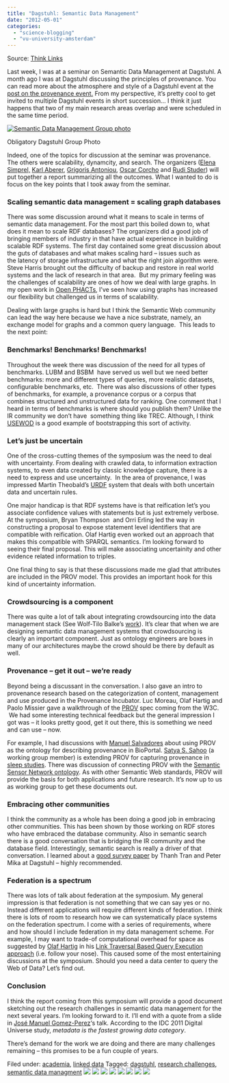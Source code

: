```yaml
---
title: "Dagstuhl: Semantic Data Management"
date: "2012-05-01"
categories: 
  - "science-blogging"
  - "vu-university-amsterdam"
---
```


Source: [Think Links](http://thinklinks.wordpress.com/feed/)

Last week, I was at a seminar on Semantic Data Management at Dagstuhl. A month ago I was at Dagstuhl discussing the principles of provenance. You can read more about the atmosphere and style of a Dagstuhl event at the [post on the provenance event.](http://thinklinks.wordpress.com/2012/03/07/thoughts-from-the-dagstuhl-principles-of-provenance-workshop/) From my perspective, it’s pretty cool to get invited to multiple Dagstuhl events in short succession… I think it just happens that two of my main research areas overlap and were scheduled in the same time period.

[![Semantic Data Management Group photo](images/12171.1.B.JPG)](http://www.dagstuhl.de/Gruppenbilder/12171.1.B.JPG)

Obligatory Dagstuhl Group Photo

Indeed, one of the topics for discussion at the seminar was provenance. The others were scalability, dynamcity, and search. The organizers ([Elena Simprel,](http://www.aifb.kit.edu/web/Elena_Simperl/en) [Karl Aberer](http://lsirpeople.epfl.ch/aberer/), [Grigoris Antoniou](http://www.ics.forth.gr/~antoniou), [Oscar Corcho](http://www.dia.fi.upm.es/index.php?page=oscar-corcho&hl=en_US) and [Rudi Studer](http://www.aifb.kit.edu/web/Rudi_Studer)) will put together a report summarizing all the outcomes. What I wanted to do is focus on the key points that I took away from the seminar.

### Scaling semantic data management = scaling graph databases

There was some discussion around what it means to scale in terms of semantic data management. For the most part this boiled down to, what does it mean to scale RDF databases? The organizers did a good job of bringing members of industry in that have actual experience in building scalable RDF systems. The first day contained some great discussion about the guts of databases and what makes scaling hard – issues such as the latency of storage infrastructure and what the right join algorithm were. Steve Harris brought out the difficulty of backup and restore in real world systems and the lack of research in that area.  But my primary feeling was the challenges of scalability are ones of how we deal with large graphs. In my open work in [Open PHACTs](http://www.openphacts.org/), I’ve seen how using graphs has increased our flexibility but challenged us in terms of scalability.

Dealing with large graphs is hard but I think the Semantic Web community can lead the way here because we have a nice substrate, namely, an exchange model for graphs and a common query language.  This leads to the next point:

### Benchmarks! Benchmarks! Benchmarks!

Throughout the week there was discussion of the need for all types of benchmarks. LUBM and BSBM  have served us well but we need better benchmarks: more and different types of queries, more realistic datasets, configurable benchmarks, etc.  There was also discussions of other types of benchmarks, for example, a provenance corpus or a corpus that combines structured and unstructured data for ranking. One comment that I heard in terms of benchmarks is where should you publish them? Unlike the IR community we don’t have  something thing like TREC. Although, I think [USEWOD](http://data.semanticweb.org/usewod/) is a good example of bootstrapping this sort of activity.

### Let’s just be uncertain

One of the cross-cutting themes of the symposium was the need to deal with uncertainty. From dealing with crawled data, to information extraction systems, to even data created by classic knowledge capture, there is a need to express and use uncertainty.  In the area of provenance, I was impressed Martin Theobald’s [URDF](http://urdf.mpi-inf.mpg.de/) system that deals with both uncertain data and uncertain rules.

One major handicap is that RDF systems have is that reification let’s you associate confidence values with statements but is just extremely verbose. At the symposium, Bryan Thompson  and Orri Erling led the way in constructing a proposal to expose statement level identifiers that are compatible with reification. Olaf Hartig even worked out an approach that makes this compatible with SPARQL semantics. I’m looking forward to seeing their final proposal. This will make associating uncertainity and other evidence related information to triples.

One final thing to say is that these discussions made me glad that attributes are included in the PROV model. This provides an important hook for this kind of uncertainty information.

### Crowdsourcing is a component

There was quite a lot of talk about integrating crowdsourcing into the data management stack (See Wolf-Tilo Balke’s [work](http://www.dagstuhl.de/mat/Files/12/12171/12171.BalkeWolfTilo.Slides.pdf)). It’s clear that when we are designing semantic data management systems that crowdsourcing is clearly an important component. Just as ontology engineers are boxes in many of our architectures maybe the crowd should be there by default as well.

### Provenance – get it out – we’re ready

Beyond being a discussant in the conversation. I also gave an intro to provenance research based on the categorization of content, management and use produced in the Provenance Incubator. Luc Moreau, Olaf Hartig and Paolo Missier gave a walkthrough of the [PROV](http://www.w3.org/2011/prov/wiki/Main_Page) spec coming from the W3C.  We had some interesting technical feedback but the general impression I got was – it looks pretty good, get it out there, this is something we need and can use – now.

For example, I had discussions with [Manuel Salvadores](http://www.stanford.edu/~manuelso/) about using PROV as the ontology for describing provenance in BioPortal. [Satya S. Sahoo](http://cci.case.edu/cci/index.php/Satya_Sahoo) (a working group member) is extending PROV for capturing provenance in [sleep studies](http://www.dagstuhl.de/mat/Files/12/12171/12171.SahooSatya.Slides.pdf). There was discussion of connecting PROV with the [Semantic Sensor Network ontology](http://www.w3.org/2005/Incubator/ssn/ssnx/ssn). As with other Semantic Web standards, PROV will provide the basis for both applications and future research. It’s now up to us as working group to get these documents out.

### Embracing other communities

I think the community as a whole has been doing a good job in embracing other communities. This has been shown by those working on RDF stores who have embraced the database community. Also in semantic search there is a good conversation that is bridging the IR community and the database field. Interestingly, semantic search is really a driver of that conversation. I learned about a [good survey paper](https://8c81217a-a-62cb3a1a-s-sites.googlegroups.com/site/kimducthanh/publication/semsearch-survey.pdf?attachauth=ANoY7cqWF2dTrtRMZy2Z_2HwfamMO19y-puPUsH5M0H4xSDtrpkvCH7XBPxgOORi2MSvBcS3iyuT60x0mYsV0JDI0C8wVPenhjvrrFBG0mDh3Gvjqj6u8SGvdfc_lkw_HZ-ujYob2X00gzmrnOWRHxFES9HWDwbnRUJbzJ9bd4lzVbBzrbv_3lymyUxdKsiAr7zXqs9YUOfBZbhS6fPudxeo4eYB9dC3hXuLf61pGkZ3eMoBgs0Uy7w%3D&attredirects=1) by Thanh Tran and Peter Mika at Dagstuhl – highly recommended.

### Federation is a spectrum

There was lots of talk about federation at the symposium. My general impression is that federation is not something that we can say yes or no. Instead different applications will require different kinds of federation. I think there is lots of room to research how we can systematically place systems on the federation spectrum. I come with a series of requirements, where and how should I include federation in my data management scheme. For example, I may want to trade-of computational overhead for space as suggested by [Olaf Hartig](http://olafhartig.de/) in his [Link Traversal Based Query Execution approach](http://www.dagstuhl.de/mat/Files/12/12171/12171.HartigOlaf1.Slides.pdf) (i.e. follow your nose). This caused some of the most entertaining discussions at the symposium. Should you need a data center to query the Web of Data? Let’s find out.

### Conclusion

I think the report coming from this symposium will provide a good document sketching out the research challenges in semantic data management for the next several years. I’m looking forward to it. I’ll end with a quote from a slide in [José Manuel Gomez-Perez](http://lab.isoco.net/people/jmgomez)‘s talk. According to the IDC 2011 Digital Universe study, _metadata is the fastest growing data category_.

There’s demand for the work we are doing and there are many challenges remaining – this promises to be a fun couple of years.

  
Filed under: [academia](https://thinklinks.wordpress.com/category/academia/), [linked data](https://thinklinks.wordpress.com/category/linked-data/) Tagged: [dagstuhl](https://thinklinks.wordpress.com/tag/dagstuhl/), [research challenges](https://thinklinks.wordpress.com/tag/research-challenges/), [semantic data managment](https://thinklinks.wordpress.com/tag/semantic-data-managment/) [![](http://feeds.wordpress.com/1.0/comments/thinklinks.wordpress.com/402/)](http://feeds.wordpress.com/1.0/gocomments/thinklinks.wordpress.com/402/) [![](http://feeds.wordpress.com/1.0/delicious/thinklinks.wordpress.com/402/)](http://feeds.wordpress.com/1.0/godelicious/thinklinks.wordpress.com/402/) [![](http://feeds.wordpress.com/1.0/facebook/thinklinks.wordpress.com/402/)](http://feeds.wordpress.com/1.0/gofacebook/thinklinks.wordpress.com/402/) [![](http://feeds.wordpress.com/1.0/twitter/thinklinks.wordpress.com/402/)](http://feeds.wordpress.com/1.0/gotwitter/thinklinks.wordpress.com/402/) [![](http://feeds.wordpress.com/1.0/stumble/thinklinks.wordpress.com/402/)](http://feeds.wordpress.com/1.0/gostumble/thinklinks.wordpress.com/402/) [![](http://feeds.wordpress.com/1.0/digg/thinklinks.wordpress.com/402/)](http://feeds.wordpress.com/1.0/godigg/thinklinks.wordpress.com/402/) [![](http://feeds.wordpress.com/1.0/reddit/thinklinks.wordpress.com/402/)](http://feeds.wordpress.com/1.0/goreddit/thinklinks.wordpress.com/402/) ![](http://stats.wordpress.com/b.gif?host=thinklinks.wordpress.com&blog=5274753&post=402&subd=thinklinks&ref=&feed=1)
